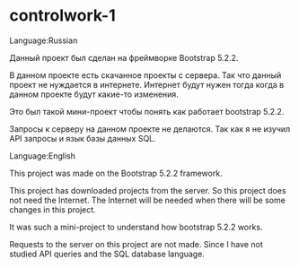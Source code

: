 # controlwork-1
Language:Russian

Данный проект был сделан на фреймворке Bootstrap 5.2.2. 

В данном проекте есть скачанное проекты с сервера.
Так что данный проект не нуждается в интернете.
Интернет будут нужен тогда когда в данном проекте будут какие-то изменения.

Это был такой мини-проект чтобы понять как работает bootstrap 5.2.2.

Запросы к серверу на данном проекте не делаются.
Так как я не изучил API запросы и язык базы данных SQL.






Language:English

This project was made on the Bootstrap 5.2.2 framework.

This project has downloaded projects from the server.
So this project does not need the Internet.
The Internet will be needed when there will be some changes in this project.

It was such a mini-project to understand how bootstrap 5.2.2 works.

Requests to the server on this project are not made.
Since I have not studied API queries and the SQL database language.

